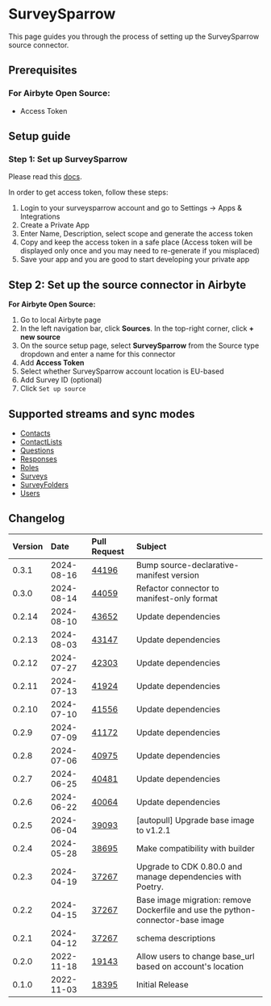 # SurveySparrow

This page guides you through the process of setting up the SurveySparrow source connector.

## Prerequisites

### For Airbyte Open Source:

- Access Token

## Setup guide

### Step 1: Set up SurveySparrow

Please read this [docs](https://developers.surveysparrow.com/rest-apis).

In order to get access token, follow these steps:

1. Login to your surveysparrow account and go to Settings → Apps & Integrations
2. Create a Private App
3. Enter Name, Description, select scope and generate the access token
4. Copy and keep the access token in a safe place (Access token will be displayed only once and you may need to re-generate if you misplaced)
5. Save your app and you are good to start developing your private app

## Step 2: Set up the source connector in Airbyte

**For Airbyte Open Source:**

1. Go to local Airbyte page
2. In the left navigation bar, click **Sources**. In the top-right corner, click **+ new source**
3. On the source setup page, select **SurveySparrow** from the Source type dropdown and enter a name for this connector
4. Add **Access Token**
5. Select whether SurveySparrow account location is EU-based
6. Add Survey ID (optional)
7. Click `Set up source`

## Supported streams and sync modes

- [Contacts](https://developers.surveysparrow.com/rest-apis/contacts#getV3Contacts)
- [ContactLists](https://developers.surveysparrow.com/rest-apis/contact_lists#getV3Contact_lists)
- [Questions](https://developers.surveysparrow.com/rest-apis/questions#getV3Questions)
- [Responses](https://developers.surveysparrow.com/rest-apis/response#getV3Responses)
- [Roles](https://developers.surveysparrow.com/rest-apis/roles#getV3Roles)
- [Surveys](https://developers.surveysparrow.com/rest-apis/survey#getV3Surveys)
- [SurveyFolders](https://developers.surveysparrow.com/rest-apis/survey_folder#getV3Survey_folders)
- [Users](https://developers.surveysparrow.com/rest-apis/users#getV3Users)

## Changelog

| Version | Date       | Pull Request                                             | Subject                                                                         |
| :------ | :--------- | :------------------------------------------------------- | :------------------------------------------------------------------------------ |
| 0.3.1   | 2024-08-16 | [44196](https://github.com/airbytehq/airbyte/pull/44196) | Bump source-declarative-manifest version   |
| 0.3.0 | 2024-08-14 | [44059](https://github.com/airbytehq/airbyte/pull/44059) | Refactor connector to manifest-only format |
| 0.2.14 | 2024-08-10 | [43652](https://github.com/airbytehq/airbyte/pull/43652) | Update dependencies |
| 0.2.13 | 2024-08-03 | [43147](https://github.com/airbytehq/airbyte/pull/43147) | Update dependencies |
| 0.2.12 | 2024-07-27 | [42303](https://github.com/airbytehq/airbyte/pull/42303) | Update dependencies |
| 0.2.11 | 2024-07-13 | [41924](https://github.com/airbytehq/airbyte/pull/41924) | Update dependencies |
| 0.2.10 | 2024-07-10 | [41556](https://github.com/airbytehq/airbyte/pull/41556) | Update dependencies |
| 0.2.9 | 2024-07-09 | [41172](https://github.com/airbytehq/airbyte/pull/41172) | Update dependencies |
| 0.2.8 | 2024-07-06 | [40975](https://github.com/airbytehq/airbyte/pull/40975) | Update dependencies |
| 0.2.7 | 2024-06-25 | [40481](https://github.com/airbytehq/airbyte/pull/40481) | Update dependencies |
| 0.2.6 | 2024-06-22 | [40064](https://github.com/airbytehq/airbyte/pull/40064) | Update dependencies |
| 0.2.5 | 2024-06-04 | [39093](https://github.com/airbytehq/airbyte/pull/39093) | [autopull] Upgrade base image to v1.2.1 |
| 0.2.4 | 2024-05-28 | [38695](https://github.com/airbytehq/airbyte/pull/38695) | Make compatibility with builder |
| 0.2.3 | 2024-04-19 | [37267](https://github.com/airbytehq/airbyte/pull/37267) | Upgrade to CDK 0.80.0 and manage dependencies with Poetry. |
| 0.2.2 | 2024-04-15 | [37267](https://github.com/airbytehq/airbyte/pull/37267) | Base image migration: remove Dockerfile and use the python-connector-base image |
| 0.2.1 | 2024-04-12 | [37267](https://github.com/airbytehq/airbyte/pull/37267) | schema descriptions |
| 0.2.0 | 2022-11-18 | [19143](https://github.com/airbytehq/airbyte/pull/19143) | Allow users to change base_url based on account's location |
| 0.1.0 | 2022-11-03 | [18395](https://github.com/airbytehq/airbyte/pull/18395) | Initial Release |
